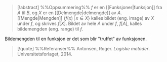 
> [!abstract] %%Oppsummering%%
> $f$ er en [[Funksjoner|funksjon]] fra $A$ til $B$, og $X$ er en [[Delmengde|delmengde]] av $A$. [[Mengde|Mengden]] $\{f(x)\,|\,x\in X\}$ kalles bildet (eng. image) av $X$ under $f$, og skrives $f[X]$. Bildet av hele  $A$ under $f$, $f[A]$, kalles bildemengden (eng. range) til $f$.

Bildemengden til en funksjon er det som blir "truffet" av funksjonen.

> [!quote] %%Referanser%%
Antonsen, Roger. *Logiske metoder*. Universitetsforlaget, 2014.